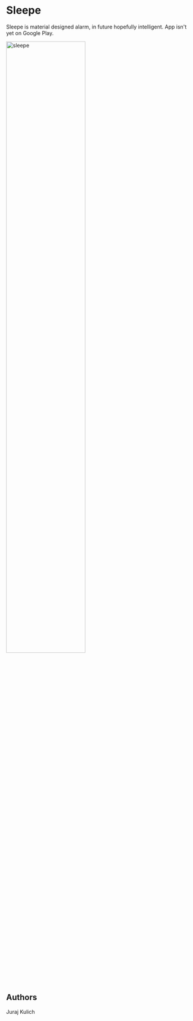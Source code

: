 # Sleepe
Sleepe is material designed alarm, in future hopefully intelligent.
App isn't yet on Google Play.

<img src="https://i.imgur.com/zOWBqkg.png" alt="sleepe" width="65%" height="65%">


## Authors
Juraj Kulich
